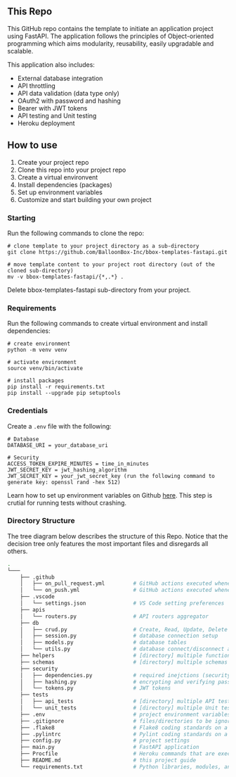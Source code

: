 ## This Repo

This GitHub repo contains the template to initiate an application project using FastAPI. The application follows the principles of Object-oriented programming which aims modularity, reusability, easily upgradable and scalable.

This application also includes:

- External database integration
- API throttling
- API data validation (data type only)
- OAuth2 with password and hashing
- Bearer with JWT tokens
- API testing and Unit testing
- Heroku deployment

## How to use

1. Create your project repo
2. Clone this repo into your project repo
3. Create a virtual environvent
4. Install dependencies (packages)
5. Set up environment variables
6. Customize and start building your own project

### Starting

Run the following commands to clone the repo:

```
# clone template to your project directory as a sub-directory
git clone https://github.com/BalloonBox-Inc/bbox-templates-fastapi.git

# move template content to your project root directory (out of the cloned sub-directory)
mv -v bbox-templates-fastapi/{*,.*} .
```

Delete bbox-templates-fastapi sub-directory from your project.

### Requirements

Run the following commands to create virtual environment and install dependencies:

```
# create environment
python -m venv venv

# activate environment
source venv/bin/activate

# install packages
pip install -r requirements.txt
pip install --upgrade pip setuptools
```

### Credentials

Create a `.env` file with the following:

```
# Database
DATABASE_URI = your_database_uri

# Security
ACCESS_TOKEN_EXPIRE_MINUTES = time_in_minutes
JWT_SECRET_KEY = jwt_hashing_algorithm
JWT_SECRET_KEY = your_jwt_secret_key (run the following command to generate key: openssl rand -hex 512)
```

Learn how to set up environment variables on Github [here](https://adamtheautomator.com/github-actions-environment-variables/#Managing_Environment_Variables_via_GitHub_Actions_environment_variables_and_Secrets). This step is crutial for running tests without crashing.

### Directory Structure

The tree diagram below describes the structure of this Repo. Notice that the decision tree only features the most important files and disregards all others.

```bash
.
└───
    ├── .github
    │   ├── on_pull_request.yml         # GitHub actions executed whenever a pull request is made
    │   └── on_push.yml                 # GitHub actions executed whenever a push is made
    ├── .vscode
    │   └── settings.json               # VS Code setting preferences
    ├── apis
    │   └── routers.py                  # API routers aggregator
    ├── db
    │   ├── crud.py                     # Create, Read, Update, Delete (CRUD) operations to manage data elements of relational databases
    │   ├── session.py                  # database connection setup
    │   ├── models.py                   # database tables
    │   └── utils.py                    # database connect/disconnect assurance process
    ├── helpers                         # [directory] multiple functions that support the application
    ├── schemas                         # [directory] multiple schemas used to validate received data and reformat it before sending back to the client/browser (http requests/responses)
    ├── security
    │   ├── dependencies.py             # required inejctions (security and authentication) to happen before running an API router
    │   ├── hashing.py                  # encrypting and verifying passwords
    │   └── tokens.py                   # JWT tokens
    ├── tests
    │   ├── api_tests                   # [directory] multiple API tests: process of checking the functionality, reliability, performance, and security of the programming interfaces
    │   └── unit_tests                  # [directory] multiple Unit tests: process of checking each individual units of source code
    ├── .env                            # project environment variables
    ├── .gitignore                      # files/directories to be ignored by GitHub when commiting code
    ├── .flake8                         # Flake8 coding standards on a module-by-module basis
    ├── .pylintrc                       # Pylint coding standards on a module-by-module basis
    ├── config.py                       # project settings
    ├── main.py                         # FastAPI application
    ├── Procfile                        # Heroku commands that are executed by the dyno's app on startup
    ├── README.md                       # this project guide
    └── requirements.txt                # Python libraries, modules, and packages that are used while developing this project
```
